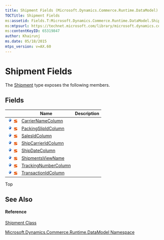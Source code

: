 ```yaml
---
title: Shipment Fields (Microsoft.Dynamics.Commerce.Runtime.DataModel)
TOCTitle: Shipment Fields
ms:assetid: Fields.T:Microsoft.Dynamics.Commerce.Runtime.DataModel.Shipment
ms:mtpsurl: https://technet.microsoft.com/library/microsoft.dynamics.commerce.runtime.datamodel.shipment_fields(v=AX.60)
ms:contentKeyID: 65319847
author: Khairunj
ms.date: 05/18/2015
mtps_version: v=AX.60
---
```


# Shipment Fields

The [Shipment](shipment-class-microsoft-dynamics-commerce-runtime-datamodel.md) type exposes the following members.

## Fields

<table>
<thead>
<tr class="header">
<th> </th>
<th>Name</th>
<th>Description</th>
</tr>
</thead>
<tbody>
<tr class="odd">
<td><img src="images/Dn967240.pubfield(en-us,AX.60).gif" title="Public field" alt="Public field" /> <img src="images/Dn987454.static(en-us,AX.60).gif" title="Static member" alt="Static member" /></td>
<td><a href="shipment-carriernamecolumn-field-microsoft-dynamics-commerce-runtime-datamodel.md">CarrierNameColumn</a></td>
<td></td>
</tr>
<tr class="even">
<td><img src="images/Dn967240.pubfield(en-us,AX.60).gif" title="Public field" alt="Public field" /> <img src="images/Dn987454.static(en-us,AX.60).gif" title="Static member" alt="Static member" /></td>
<td><a href="shipment-packingslipidcolumn-field-microsoft-dynamics-commerce-runtime-datamodel.md">PackingSlipIdColumn</a></td>
<td></td>
</tr>
<tr class="odd">
<td><img src="images/Dn967240.pubfield(en-us,AX.60).gif" title="Public field" alt="Public field" /> <img src="images/Dn987454.static(en-us,AX.60).gif" title="Static member" alt="Static member" /></td>
<td><a href="shipment-salesidcolumn-field-microsoft-dynamics-commerce-runtime-datamodel.md">SalesIdColumn</a></td>
<td></td>
</tr>
<tr class="even">
<td><img src="images/Dn967240.pubfield(en-us,AX.60).gif" title="Public field" alt="Public field" /> <img src="images/Dn987454.static(en-us,AX.60).gif" title="Static member" alt="Static member" /></td>
<td><a href="shipment-shipcarrieridcolumn-field-microsoft-dynamics-commerce-runtime-datamodel.md">ShipCarrierIdColumn</a></td>
<td></td>
</tr>
<tr class="odd">
<td><img src="images/Dn967240.pubfield(en-us,AX.60).gif" title="Public field" alt="Public field" /> <img src="images/Dn987454.static(en-us,AX.60).gif" title="Static member" alt="Static member" /></td>
<td><a href="shipment-shipdatecolumn-field-microsoft-dynamics-commerce-runtime-datamodel.md">ShipDateColumn</a></td>
<td></td>
</tr>
<tr class="even">
<td><img src="images/Dn967240.pubfield(en-us,AX.60).gif" title="Public field" alt="Public field" /> <img src="images/Dn987454.static(en-us,AX.60).gif" title="Static member" alt="Static member" /></td>
<td><a href="shipment-shipmentsviewname-field-microsoft-dynamics-commerce-runtime-datamodel.md">ShipmentsViewName</a></td>
<td></td>
</tr>
<tr class="odd">
<td><img src="images/Dn967240.pubfield(en-us,AX.60).gif" title="Public field" alt="Public field" /> <img src="images/Dn987454.static(en-us,AX.60).gif" title="Static member" alt="Static member" /></td>
<td><a href="shipment-trackingnumbercolumn-field-microsoft-dynamics-commerce-runtime-datamodel.md">TrackingNumberColumn</a></td>
<td></td>
</tr>
<tr class="even">
<td><img src="images/Dn967240.pubfield(en-us,AX.60).gif" title="Public field" alt="Public field" /> <img src="images/Dn987454.static(en-us,AX.60).gif" title="Static member" alt="Static member" /></td>
<td><a href="shipment-transactionidcolumn-field-microsoft-dynamics-commerce-runtime-datamodel.md">TransactionIdColumn</a></td>
<td></td>
</tr>
</tbody>
</table>


Top

## See Also

#### Reference

[Shipment Class](shipment-class-microsoft-dynamics-commerce-runtime-datamodel.md)

[Microsoft.Dynamics.Commerce.Runtime.DataModel Namespace](microsoft-dynamics-commerce-runtime-datamodel-namespace.md)

